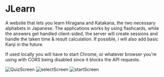 # JLearn
A website that lets you learn Hiragana and Katakana, the two necessary alphabets in Japanese.
The applications works by using flashcards, while the answers get handled client-sided,
the server will create sessions and handle the taken time & result calculation.
If possible, i will also add basic Kanji in the future.

If used locally you will have to start Chrome, or whatever browser you're using with CORS
being disabled since it blocks the API requests.

![QuizScreen](https://freeimage.host/i/hiraganascreen.dLpBZLF)
![selectScreen](https://freeimage.host/i/startpage-select.dLpBb1a)
![startScreen](https://freeimage.host/i/startpage.dLpBDqg)
